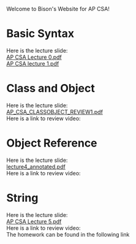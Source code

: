 Welcome to Bison's Website for AP CSA!

# Basic Syntax
Here is the lecture slide:\
[AP CSA Lecture 0.pdf](https://github.com/Bison2001/AP_CSA/files/10416863/AP.CSA.Lecture.0.pdf)\
[AP CSA lecture 1.pdf](https://github.com/Bison2001/AP_CSA/files/10416864/AP.CSA.lecture.1.pdf)


# Class and Object
Here is the lecture slide:\
[AP_CSA_CLASSOBJECT_REVIEW1.pdf](https://github.com/Bison2001/AP_CSA/files/10416862/AP_CSA_CLASSOBJECT_REVIEW1.pdf)\
Here is a link to review video:


# Object Reference
Here is the lecture slide:\
[lecture4_annotated.pdf](https://github.com/Bison2001/AP_CSA/files/10416861/lecture4_sunny_annotated.pdf)\
Here is a link to review video:

# String
Here is the lecture slide:\
[AP CSA Lecture 5.pdf](https://github.com/Bison2001/AP_CSA/files/10416860/AP.CSA.Lecture.5.pdf)\
Here is a link to review video:\
The homework can be found in the following link


